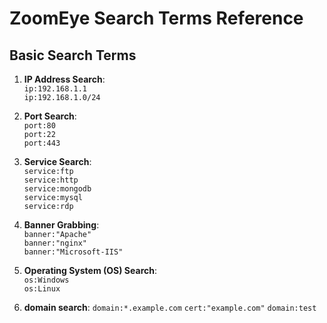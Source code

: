 # ZoomEye Search Terms Reference

## Basic Search Terms

1. **IP Address Search**:  
   `ip:192.168.1.1`  
   `ip:192.168.1.0/24`

2. **Port Search**:  
   `port:80`  
   `port:22`  
   `port:443`

3. **Service Search**:  
   `service:ftp`  
   `service:http`  
   `service:mongodb`  
   `service:mysql`  
   `service:rdp`

4. **Banner Grabbing**:  
   `banner:"Apache"`  
   `banner:"nginx"`  
   `banner:"Microsoft-IIS"`

5. **Operating System (OS) Search**:  
   `os:Windows`  
   `os:Linux`

6. **domain search**:
    `domain:*.example.com`
    `cert:"example.com"`
    `domain:test`